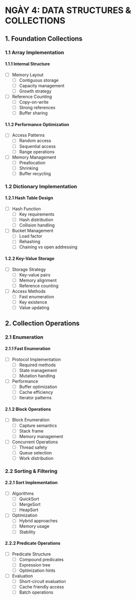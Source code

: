 # NGÀY 4: DATA STRUCTURES & COLLECTIONS

## 1. Foundation Collections

### 1.1 Array Implementation
#### 1.1.1 Internal Structure
- [ ] Memory Layout
  - [ ] Contiguous storage
  - [ ] Capacity management
  - [ ] Growth strategy
- [ ] Reference Counting
  - [ ] Copy-on-write
  - [ ] Strong references
  - [ ] Buffer sharing

#### 1.1.2 Performance Optimization
- [ ] Access Patterns
  - [ ] Random access
  - [ ] Sequential access
  - [ ] Range operations
- [ ] Memory Management
  - [ ] Preallocation
  - [ ] Shrinking
  - [ ] Buffer recycling

### 1.2 Dictionary Implementation
#### 1.2.1 Hash Table Design
- [ ] Hash Function
  - [ ] Key requirements
  - [ ] Hash distribution
  - [ ] Collision handling
- [ ] Bucket Management
  - [ ] Load factor
  - [ ] Rehashing
  - [ ] Chaining vs open addressing

#### 1.2.2 Key-Value Storage
- [ ] Storage Strategy
  - [ ] Key-value pairs
  - [ ] Memory alignment
  - [ ] Reference counting
- [ ] Access Methods
  - [ ] Fast enumeration
  - [ ] Key existence
  - [ ] Value updating

## 2. Collection Operations

### 2.1 Enumeration
#### 2.1.1 Fast Enumeration
- [ ] Protocol Implementation
  - [ ] Required methods
  - [ ] State management
  - [ ] Mutation handling
- [ ] Performance
  - [ ] Buffer optimization
  - [ ] Cache efficiency
  - [ ] Iterator patterns

#### 2.1.2 Block Operations
- [ ] Block Enumeration
  - [ ] Capture semantics
  - [ ] Stack frame
  - [ ] Memory management
- [ ] Concurrent Operations
  - [ ] Thread safety
  - [ ] Queue selection
  - [ ] Work distribution

### 2.2 Sorting & Filtering
#### 2.2.1 Sort Implementation
- [ ] Algorithms
  - [ ] QuickSort
  - [ ] MergeSort
  - [ ] HeapSort
- [ ] Optimization
  - [ ] Hybrid approaches
  - [ ] Memory usage
  - [ ] Stability

#### 2.2.2 Predicate Operations
- [ ] Predicate Structure
  - [ ] Compound predicates
  - [ ] Expression tree
  - [ ] Optimization hints
- [ ] Evaluation
  - [ ] Short-circuit evaluation
  - [ ] Cache friendly access
  - [ ] Batch operations
